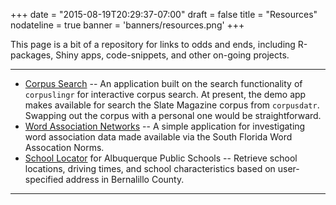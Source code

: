 +++
date = "2015-08-19T20:29:37-07:00"
draft = false
title = "Resources"
nodateline = true
banner = 'banners/resources.png'
+++

This page is a bit of a repository for links to odds and ends, including R-packages, Shiny apps, code-snippets, and other on-going projects.

---

* [Corpus Search](https://jasontimm.shinyapps.io/corpusQuery/) -- An application built on the search functionality of `corpuslingr` for interactive corpus search. At present, the demo app makes available for search the Slate Magazine corpus from `corpusdatr`.  Swapping out the corpus with a personal one would be straightforward.
* [Word Association Networks](https://jasontimm.shinyapps.io/shiny_word-association-nets/) -- A simple application for investigating word association data made available via the South Florida Word Assocation Norms.
* [School Locator](https://jasontimm.shinyapps.io/school_locator/) for Albuquerque Public Schools -- Retrieve school locations, driving times, and school characteristics based on user-specified address in Bernalillo County.


___


